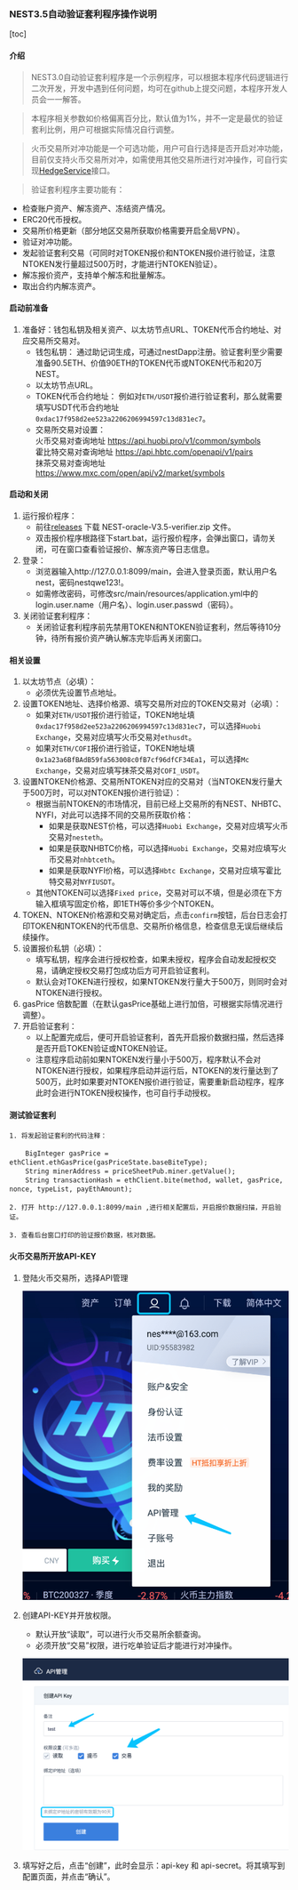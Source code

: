 ### NEST3.5自动验证套利程序操作说明

[toc]


#### 介绍
>NEST3.0自动验证套利程序是一个示例程序，可以根据本程序代码逻辑进行二次开发，开发中遇到任何问题，均可在github上提交问题，本程序开发人员会一一解答。

>本程序相关参数如价格偏离百分比，默认值为1%，并不一定是最优的验证套利比例，用户可根据实际情况自行调整。

>火币交易所对冲功能是一个可选功能，用户可自行选择是否开启对冲功能，目前仅支持火币交易所对冲，如需使用其他交易所进行对冲操作，可自行实现[HedgeService](https://github.com/NEST-Protocol/NEST-oracle-V3.5-verifier/tree/main/src/main/java/com/nest/ib/service/HedgeService.java)接口。

>验证套利程序主要功能有：
   * 检查账户资产、解冻资产、冻结资产情况。
   * ERC20代币授权。
   * 交易所价格更新（部分地区交易所获取价格需要开启全局VPN）。
   * 验证对冲功能。
   * 发起验证套利交易（可同时对TOKEN报价和NTOKEN报价进行验证，注意NTOKEN发行量超过500万时，才能进行NTOKEN验证）。
   * 解冻报价资产，支持单个解冻和批量解冻。
   * 取出合约内解冻资产。

#### 启动前准备

1. 准备好：钱包私钥及相关资产、以太坊节点URL、TOKEN代币合约地址、对应交易所交易对。
   * 钱包私钥：
   通过助记词生成，可通过nestDapp注册。验证套利至少需要准备90.5ETH、价值90ETH的TOKEN代币或NTOKEN代币和20万NEST。
   * 以太坊节点URL。
   * TOKEN代币合约地址：
   例如对`ETH/USDT`报价进行验证套利，那么就需要填写USDT代币合约地址`0xdac17f958d2ee523a2206206994597c13d831ec7`。
   * 交易所交易对设置：
   <br/>火币交易对查询地址 https://api.huobi.pro/v1/common/symbols
   <br/>霍比特交易对查询地址 https://api.hbtc.com/openapi/v1/pairs
   <br/>抹茶交易对查询地址 https://www.mxc.com/open/api/v2/market/symbols

#### 启动和关闭

1. 运行报价程序：
   * 前往[releases](https://github.com/NEST-Protocol/NEST-oracle-V3.5-verifier/releases) 下载  NEST-oracle-V3.5-verifier.zip 文件。
   * 双击报价程序根路径下start.bat，运行报价程序，会弹出窗口，请勿关闭，可在窗口查看验证报价、解冻资产等日志信息。
2. 登录：
   * 浏览器输入http://127.0.0.1:8099/main，会进入登录页面，默认用户名nest，密码nestqwe123!。
   * 如需修改密码，可修改src/main/resources/application.yml中的login.user.name（用户名）、login.user.passwd（密码）。
3. 关闭验证套利程序：
   * 关闭验证套利程序前先禁用TOKEN和NTOKEN验证套利，然后等待10分钟，待所有报价资产确认解冻完毕后再关闭窗口。

#### 相关设置

1. 以太坊节点（必填）：
   * 必须优先设置节点地址。
2. 设置TOKEN地址、选择价格源、填写交易所对应的TOKEN交易对（必填）：
   * 如果对`ETH/USDT`报价进行验证，TOKEN地址填`0xdac17f958d2ee523a2206206994597c13d831ec7`，可以选择`Huobi Exchange`，交易对应填写火币交易对`ethusdt`。
   * 如果对`ETH/COFI`报价进行验证，TOKEN地址填`0x1a23a6BfBAdB59fa563008c0fB7cf96dfCF34Ea1`，可以选择`Mc Exchange`，交易对应填写抹茶交易对`COFI_USDT`。
3. 设置NTOKEN价格源、交易所NTOKEN对应的交易对（当NTOKEN发行量大于500万时，可以对NTOKEN报价进行验证）：
   * 根据当前NTOKEN的市场情况，目前已经上交易所的有NEST、NHBTC、NYFI，对此可以选择不同的交易所获取价格：
     * 如果是获取NEST价格，可以选择`Huobi Exchange`，交易对应填写火币交易对`nesteth`。
     * 如果是获取NHBTC价格，可以选择`Huobi Exchange`，交易对应填写火币交易对`nhbtceth`。
     * 如果是获取NYFI价格，可以选择`Hbtc Exchange`，交易对应填写霍比特交易对`NYFIUSDT`。
   * 其他NTOKEN可以选择`Fixed price`，交易对可以不填，但是必须在下方输入框填写固定价格，即1ETH等价多少个NTOKEN。
4. TOKEN、NTOKEN价格源和交易对确定后，点击`confirm`按钮，后台日志会打印TOKEN和NTOKEN的代币信息、交易所价格信息，检查信息无误后继续后续操作。
5. 设置报价私钥（必填）：
   * 填写私钥，程序会进行授权检查，如果未授权，程序会自动发起授权交易，请确定授权交易打包成功后方可开启验证套利。
   * 默认会对TOKEN进行授权，如果NTOKEN发行量大于500万，则同时会对NTOKEN进行授权。
6. gasPrice 倍数配置（在默认gasPrice基础上进行加倍，可根据实际情况进行调整）。
7. 开启验证套利：
   * 以上配置完成后，便可开启验证套利，首先开启报价数据扫描，然后选择是否开启TOKEN验证或NTOKEN验证。
   * 注意程序启动前如果NTOKEN发行量小于500万，程序默认不会对NTOKEN进行授权，如果程序启动并运行后，NTOKEN的发行量达到了500万，此时如果要对NTOKEN报价进行验证，需要重新启动程序，程序此时会进行NTOKEN授权操作，也可自行手动授权。


#### 测试验证套利

```
1. 将发起验证套利的代码注释：
   
    BigInteger gasPrice = ethClient.ethGasPrice(gasPriceState.baseBiteType);
    String minerAddress = priceSheetPub.miner.getValue();
    String transactionHash = ethClient.bite(method, wallet, gasPrice, nonce, typeList, payEthAmount);

2. 打开 http://127.0.0.1:8099/main ,进行相关配置后，开启报价数据扫描，开启验证。

3. 查看后台窗口打印的验证报价数据，核对数据。
```

#### 火币交易所开放API-KEY

1. 登陆火币交易所，选择API管理

   ![](./picture/API-KEY-1.png)

2. 创建API-KEY并开放权限。

   * 默认开放“读取”，可以进行火币交易所余额查询。
   * 必须开放“交易”权限，进行吃单验证后才能进行对冲操作。

   ![](./picture/API-KEY-2.png)

3. 填写好之后，点击“创建”，此时会显示：api-key 和 api-secret。将其填写到配置页面，并点击“确认”。
